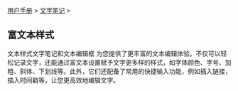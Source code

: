 [用户手册](/dragonnest/drawnote/manual) > [文字笔记](/dragonnest/drawnote/manual/text_note) >

富文本样式
---


文本样式文字笔记和文本编辑框 为您提供了更丰富的文本编辑体验。不仅可以轻松记录文字，还能通过富文本设置赋予文字更多样的样式，如字体颜色、字号、加粗、斜体、下划线等。此外，它们还配备了常用的快捷输入功能，例如插入链接，插入时间戳等，让您更高效地编辑文字。


